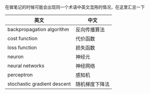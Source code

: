 在做笔记的时候可能会出现同一个术语中英文混用的情况，在这里汇总一下  

|英文|中文|
|---|---|
|backpropagation algorithm|反向传播算法|
|cost function|代价函数|
|loss function|损失函数|
|neuron|神经元|
|neural networks|神经网络|
|perceptron|感知机|
|stochastic gradient descent|随机梯度下降法|